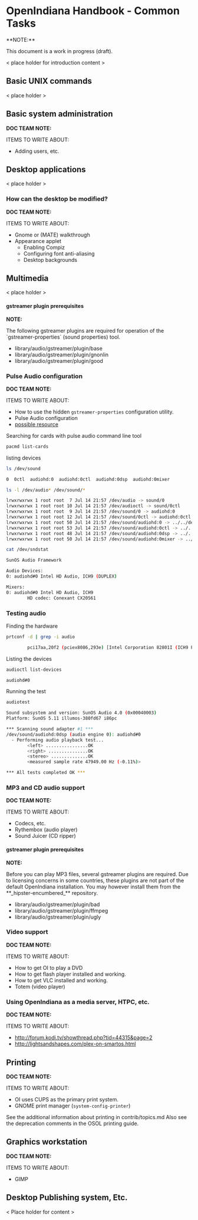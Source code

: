 <!--

The contents of this Documentation are subject to the Public Documentation License Version 1.01
 (the "License"); you may only use this Documentation if you comply with the terms of this License.
A copy of the License is available at http://illumos.org/license/PDL.


The Original Documentation is _________________.

The Initial Writer of the Original Documentation is ___________ Copyright (C)_________[Insert year(s)].
All Rights Reserved. (Initial Writer contact(s):________________[Insert hyperlink/alias]).

Contributor(s): ______________________________________.

Portions created by ______ are Copyright (C)_________[Insert year(s)].
All Rights Reserved. (Contributor contact(s):________________[Insert hyperlink/alias]).

-->

# OpenIndiana Handbook - Common Tasks

<!-- NOTE: --> <i class="fa fa-info-circle fa-lg" aria-hidden="true"></i> **NOTE:**
<div class="well">

This document is a work in progress (draft).

</div>

< place holder for introduction content >


## Basic UNIX commands

< place holder >


## Basic system administration

<i class="fa fa-info-circle fa-lg" aria-hidden="true"></i> **DOC TEAM NOTE:**
<div class="well">
ITEMS TO WRITE ABOUT:

* Adding users, etc.

</div>


## Desktop applications

< place holder >


### How can the desktop be modified?

<i class="fa fa-info-circle fa-lg" aria-hidden="true"></i> **DOC TEAM NOTE:**
<div class="well">
ITEMS TO WRITE ABOUT:

* Gnome or (MATE) walkthrough
* Appearance applet
    * Enabling Compiz
    * Configuring font anti-aliasing
    * Desktop backgrounds

</div>


## Multimedia

< place holder >

#### gstreamer plugin prerequisites

<i class="fa fa-info-circle fa-lg" aria-hidden="true"></i> **NOTE:**
<div class="well">
The following gstreamer plugins are required for operation of the `gstreamer-properties` (sound properties) tool.

* library/audio/gstreamer/plugin/base 
* library/audio/gstreamer/plugin/gnonlin
* library/audio/gstreamer/plugin/good

</div>


### Pulse Audio configuration

<i class="fa fa-info-circle fa-lg" aria-hidden="true"></i> **DOC TEAM NOTE:**
<div class="well">
ITEMS TO WRITE ABOUT:

* How to use the hidden `gstreamer-properties` configuration utility.
* Pulse Audio configuration
* [possible resource](https://www.solarismultimedia.com/)

</div>

Searching for cards with pulse audio command line tool

```bash
pacmd list-cards
```

listing devices

```bash
ls /dev/sound
```

```bash
0  0ctl  audiohd:0  audiohd:0ctl  audiohd:0dsp  audiohd:0mixer
```

```bash
ls -l /dev/audio* /dev/sound/*
```

```bash
lrwxrwxrwx 1 root root  7 Jul 14 21:57 /dev/audio -> sound/0
lrwxrwxrwx 1 root root 10 Jul 14 21:57 /dev/audioctl -> sound/0ctl
lrwxrwxrwx 1 root root  9 Jul 14 21:57 /dev/sound/0 -> audiohd:0
lrwxrwxrwx 1 root root 12 Jul 14 21:57 /dev/sound/0ctl -> audiohd:0ctl
lrwxrwxrwx 1 root root 50 Jul 14 21:57 /dev/sound/audiohd:0 -> ../../devices/pci@0,0/pci17aa,20f2@1b:sound,audio0
lrwxrwxrwx 1 root root 53 Jul 14 21:57 /dev/sound/audiohd:0ctl -> ../../devices/pci@0,0/pci17aa,20f2@1b:sound,audioctl0
lrwxrwxrwx 1 root root 48 Jul 14 21:57 /dev/sound/audiohd:0dsp -> ../../devices/pci@0,0/pci17aa,20f2@1b:sound,dsp0
lrwxrwxrwx 1 root root 50 Jul 14 21:57 /dev/sound/audiohd:0mixer -> ../../devices/pci@0,0/pci17aa,20f2@1b:sound,mixer0
```

```bash
cat /dev/sndstat
```

```bash
SunOS Audio Framework

Audio Devices:
0: audiohd#0 Intel HD Audio, ICH9 (DUPLEX)

Mixers:
0: audiohd#0 Intel HD Audio, ICH9
        HD codec: Conexant CX20561
```


### Testing audio

Finding the hardware

```bash
prtconf -d | grep -i audio
```

```bash
        pci17aa,20f2 (pciex8086,293e) [Intel Corporation 82801I (ICH9 Family) HD Audio Controller], instance #0
```

Listing the devices

```bash
audioctl list-devices
```

```bash
audiohd#0
```

Running the test

```bash
audiotest
```

```bash
Sound subsystem and version: SunOS Audio 4.0 (0x00040003)
Platform: SunOS 5.11 illumos-380fd67 i86pc

*** Scanning sound adapter #1 ***
/dev/sound/audiohd:0dsp (audio engine 0): audiohd#0
  - Performing audio playback test...
        <left> ................OK
        <right> ...............OK
        <stereo> ..............OK
        <measured sample rate 47949.00 Hz (-0.11%)>

*** All tests completed OK ***
```

### MP3 and CD audio support

<i class="fa fa-info-circle fa-lg" aria-hidden="true"></i> **DOC TEAM NOTE:**
<div class="well">
ITEMS TO WRITE ABOUT:

* Codecs, etc.
* Rythembox (audio player)
* Sound Juicer (CD ripper)

</div>


#### gstreamer plugin prerequisites

<i class="fa fa-info-circle fa-lg" aria-hidden="true"></i> **NOTE:**
<div class="well">
Before you can play MP3 files, several gstreamer plugins are required.
Due to licensing concerns in some countries, these plugins are not part of the default OpenIndiana installation.
You may however install them from the **_hipster-encumbered_** repository.

* library/audio/gstreamer/plugin/bad 
* library/audio/gstreamer/plugin/ffmpeg 
* library/audio/gstreamer/plugin/ugly 

</div>


### Video support

<i class="fa fa-info-circle fa-lg" aria-hidden="true"></i> **DOC TEAM NOTE:**
<div class="well">
ITEMS TO WRITE ABOUT:

* How to get OI to play a DVD
* How to get flash player installed and working.
* How to get VLC installed and working.
* Totem (video player)

</div>


### Using OpenIndiana as a media server, HTPC, etc.

<i class="fa fa-info-circle fa-lg" aria-hidden="true"></i> **DOC TEAM NOTE:**
<div class="well">
ITEMS TO WRITE ABOUT:

* <http://forum.kodi.tv/showthread.php?tid=44315&page=2>
* <http://lightsandshapes.com/plex-on-smartos.html>

</div>


## Printing

<i class="fa fa-info-circle fa-lg" aria-hidden="true"></i> **DOC TEAM NOTE:**
<div class="well">
ITEMS TO WRITE ABOUT:

* OI uses CUPS as the primary print system.
* GNOME print manager (`system-config-printer`)

See the additional information about printing in contrib/topics.md
Also see the deprecation comments in the OSOL printing guide.

</div>


## Graphics workstation

<i class="fa fa-info-circle fa-lg" aria-hidden="true"></i> **DOC TEAM NOTE:**
<div class="well">
ITEMS TO WRITE ABOUT:

* GIMP

</div>


## Desktop Publishing system, Etc.

< Place holder for content >
